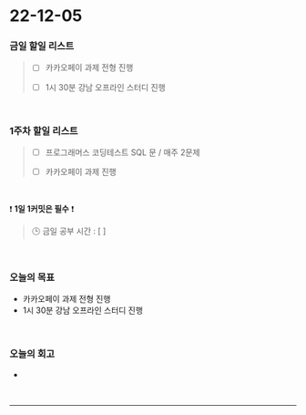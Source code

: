 # 22-12-05

### 금일 할일 리스트
> - [ ]  카카오페이 과제 전형 진행
>
> - [ ]  1시 30분 강남 오프라인 스터디 진행

<br/>

### 1주차 할일 리스트  

> - [ ]  프로그래머스 코딩테스트 SQL 문 / 매주 2문제  
>
> - [ ]  카카오페이 과제 진행

<br/>

❗ **1일 1커밋은 필수** ❗
> 🕒 금일 공부 시간 : [  ]
  
<br/>

### 오늘의 목표
- 카카오페이 과제 전형 진행
- 1시 30분 강남 오프라인 스터디 진행

<br>

### 오늘의 회고
- 

<br/>

------------  